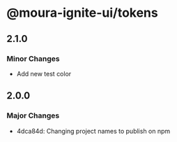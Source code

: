 # @moura-ignite-ui/tokens

## 2.1.0

### Minor Changes

- Add new test color

## 2.0.0

### Major Changes

- 4dca84d: Changing project names to publish on npm
